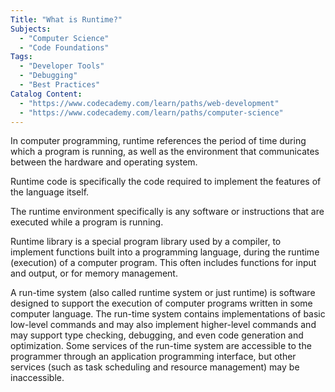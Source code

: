 ```yaml
---
Title: "What is Runtime?"
Subjects:
  - "Computer Science"
  - "Code Foundations"
Tags:
  - "Developer Tools"
  - "Debugging"
  - "Best Practices"
Catalog Content:
  - "https://www.codecademy.com/learn/paths/web-development"
  - "https://www.codecademy.com/learn/paths/computer-science"
---
```


In computer programming, runtime references the period of time during which a program is running, as well as the environment that communicates between the hardware and operating system.

Runtime code is specifically the code required to implement the features of the language itself.

The runtime environment specifically is any software or instructions that are executed while a program is running.

Runtime library is a special program library used by a compiler, to implement functions built into a programming language, during the runtime (execution) of a computer program. This often includes functions for input and output, or for memory management.

A run-time system (also called runtime system or just runtime) is software designed to support the execution of computer programs written in some computer language. The run-time system contains implementations of basic low-level commands and may also implement higher-level commands and may support type checking, debugging, and even code generation and optimization. Some services of the run-time system are accessible to the programmer through an application programming interface, but other services (such as task scheduling and resource management) may be inaccessible.
